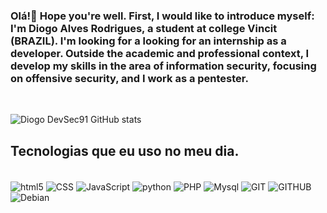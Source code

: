 ### Olá!🤚 Hope you're well.  First, I would like to introduce myself: I'm Diogo Alves Rodrigues, a student at college Vincit (BRAZIL). I'm looking for a looking for an internship as a developer.  Outside the academic and professional context, I develop my skills in the area of ​​information security,  focusing on offensive security, and I work as a pentester.

<br>

![Diogo DevSec91 GitHub stats](https://github-readme-stats.vercel.app/api?username=DevSec91&show_icons=true&theme=dracula)

## Tecnologias que eu uso no meu dia.

<div style="display: inline_block"><br/>
  <img align="center" alt="html5" src="https://img.shields.io/badge/HTML-239120?style=for-the-badge&logo=html5&logoColor=white"/>
  <img align="center" alt="CSS" src="https://img.shields.io/badge/CSS3-1572B6?style=for-the-badge&logo=css3&logoColor=white"/>
  <img align="center" alt="JavaScript" src="https://img.shields.io/badge/JavaScript-323330?style=for-the-badge&logo=javascript&logoColor=F7DF1E"/>
  <img align="center" alt="python" src="https://img.shields.io/badge/Python-14354C?style=for-the-badge&logo=python&logoColor=white"/>
  <img align="center" alt="PHP" src="https://img.shields.io/badge/PHP-777BB4?style=for-the-badge&logo=php&logoColor=white"/>
  <img align="center" alt="Mysql" src="https://img.shields.io/badge/MySQL-00000F?style=for-the-badge&logo=mysql&logoColor=white"/>
  <img align="center" alt="GIT" src="https://img.shields.io/badge/GitLab-330F63?style=for-the-badge&logo=gitlab&logoColor=white"/> 
  <img align="center" alt="GITHUB" src="https://img.shields.io/badge/GitHub-100000?style=for-the-badge&logo=github&logoColor=white"/>
  <img align="center" alt="Debian" src="https://img.shields.io/badge/Debian-A81D33?style=for-the-badge&logo=debian&logoColor=whit"/>
</div>
